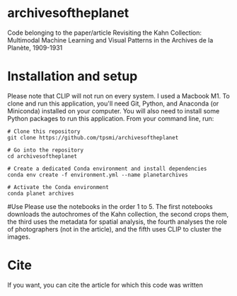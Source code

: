 # archivesoftheplanet
Code belonging to the paper/article Revisiting the Kahn Collection: Multimodal Machine Learning and Visual Patterns in the Archives de la Planète, 1909-1931

# Installation and setup
Please note that CLIP will not run on every system. I used a Macbook M1. To clone and run this application, you'll need Git, Python, and Anaconda (or Miniconda) installed on your computer. You will also need to install some Python packages to run this application. From your command line, run:
```
# Clone this repository
git clone https://github.com/tpsmi/archivesoftheplanet

# Go into the repository
cd archivesoftheplanet

# Create a dedicated Conda environment and install dependencies
conda env create -f environment.yml --name planetarchives

# Activate the Conda environment
conda planet archives
```
#Use
Please use the notebooks in the order 1 to 5. The first notebooks downloads the autochromes of the Kahn collection, the second crops them, the third uses the metadata for spatial analysis, the fourth analyses the role of photographers (not in the article), and the fifth uses CLIP to cluster the images.

# Cite
If you want, you can cite the article for which this code was written
